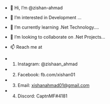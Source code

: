 - 👋 Hi, I’m @zishan-ahmad
- 👀 I’m interested in Development ...
- 🌱 I’m currently learning .Net Technology....
- 💞️ I’m looking to collaborate on .Net Projects...
- 📫 Reach me at 

- 1) Instagram: @zishaan_ahmad
- 2) Facebook: fb.com/xishan01
- 3) Email: xishanahmad01@gmail.com
- 4) Discord: CaptnMF#4181


